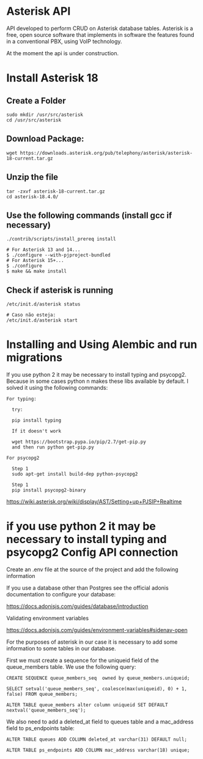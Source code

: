 Asterisk API
=========================

API developed to perform CRUD on Asterisk database tables. Asterisk is a free, open source software that implements in software the features found in a conventional PBX, using VoIP technology.

At the moment the api is under construction.

Install Asterisk 18
=========================

  Create a Folder
  ---------------

    sudo mkdir /usr/src/asterisk
    cd /usr/src/asterisk

  Download Package:
  -----------------

    wget https://downloads.asterisk.org/pub/telephony/asterisk/asterisk-18-current.tar.gz

  Unzip the file
  --------------

    tar -zxvf asterisk-18-current.tar.gz
    cd asterisk-18.4.0/

  Use the following commands (install gcc if necessary)
  --------------------------------------------

    ./contrib/scripts/install_prereq install

    # For Asterisk 13 and 14...
    $ ./configure --with-pjproject-bundled
    # For Asterisk 15+...
    $ ./configure
    $ make && make install

  Check if asterisk is running
  ----------------------------

    /etc/init.d/asterisk status

    # Caso não esteja:
    /etc/init.d/asterisk start


Installing and Using Alembic and run migrations
============================

  If you use python 2 it may be necessary to install typing and psycopg2. Because in some cases python n makes these libs available by default. I solved it using the following commands:

    For typing:

      try:

      pip install typing

      If it doesn't work

      wget https://bootstrap.pypa.io/pip/2.7/get-pip.py
      and then run python get-pip.py

    For psycopg2

      Step 1
      sudo apt-get install build-dep python-psycopg2

      Step 1
      pip install psycopg2-binary

  https://wiki.asterisk.org/wiki/display/AST/Setting+up+PJSIP+Realtime

  if you use python 2 it may be necessary to install typing and psycopg2
Config API connection
=============================

Create an .env file at the source of the project and add the following information

If you use a database other than Postgres see the official adonis documentation to configure your database:

https://docs.adonisjs.com/guides/database/introduction

Validating environment variables

https://docs.adonisjs.com/guides/environment-variables#sidenav-open

  For the purposes of asterisk in our case it is necessary to add some information to some tables in our database.

  First we must create a sequence for the uniqueid field of the queue_members table. We use the following query:  

    CREATE SEQUENCE queue_members_seq  owned by queue_members.uniqueid;

    SELECT setval('queue_members_seq', coalesce(max(uniqueid), 0) + 1, false) FROM queue_members;

    ALTER TABLE queue_members alter column uniqueid SET DEFAULT nextval('queue_members_seq');
  
  We also need to add a deleted_at field to queues table and a mac_address field to ps_endpoints table:
  
    ALTER TABLE queues ADD COLUMN deleted_at varchar(31) DEFAULT null;

    ALTER TABLE ps_endpoints ADD COLUMN mac_address varchar(18) unique;


